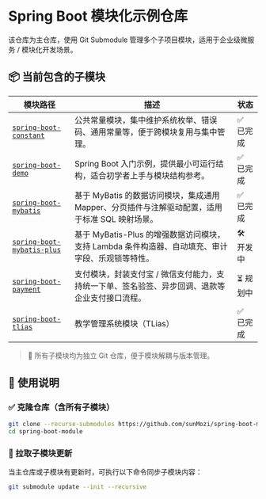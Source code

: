 # Spring Boot 模块化示例仓库

该仓库为主仓库，使用 Git Submodule 管理多个子项目模块，适用于企业级微服务 / 模块化开发场景。

## 📦 当前包含的子模块

| 模块路径                                                                              | 描述                                                          | 状态     |
|-----------------------------------------------------------------------------------|-------------------------------------------------------------|--------|
| [`spring-boot-constant`](https://github.com/sunMozi/spring-boot-constant)         | 公共常量模块，集中维护系统枚举、错误码、通用常量等，便于跨模块复用与集中管理。                     | ✅ 已完成  |
| [`spring-boot-demo`](https://github.com/sunMozi/spring-boot-demo)                 | Spring Boot 入门示例，提供最小可运行结构，适合初学者上手与模块结构参考。                  | ✅ 已完成  |
| [`spring-boot-mybatis`](https://github.com/sunMozi/spring-boot-mybatis)           | 基于 MyBatis 的数据访问模块，集成通用 Mapper、分页插件与注解驱动配置，适用于标准 SQL 映射场景。  | ✅ 已完成  |
| [`spring-boot-mybatis-plus`](https://github.com/sunMozi/spring-boot-mybatis-plus) | 基于 MyBatis-Plus 的增强数据访问模块，支持 Lambda 条件构造器、自动填充、审计字段、乐观锁等特性。 | 🛠 开发中 |
| [`spring-boot-payment`](https://github.com/sunMozi/spring-boot-payment)           | 支付模块，封装支付宝 / 微信支付能力，支持统一下单、签名验签、异步回调、退款等企业支付接口流程。           | ⏳ 规划中  |
| [`spring-boot-tlias`](https://github.com/sunMozi/spring-boot-tlias)               | 教学管理系统模块（TLias）                                             | ✅ 已完成  |

> 📌 所有子模块均为独立 Git 仓库，便于模块解耦与版本管理。

## 🚀 使用说明

### ✅ 克隆仓库（含所有子模块）

```bash
git clone --recurse-submodules https://github.com/sunMozi/spring-boot-module.git
cd spring-boot-module
```

### 🔄 拉取子模块更新

当主仓库或子模块有更新时，可执行以下命令同步子模块内容：

```bash
git submodule update --init --recursive
```